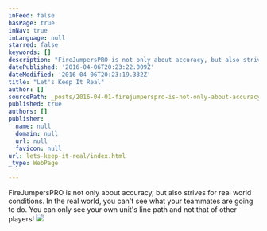 ```yaml
---
inFeed: false
hasPage: true
inNav: true
inLanguage: null
starred: false
keywords: []
description: "FireJumpersPRO is not only about accuracy, but also strives for real world conditions. In the real world, you can't see what your teammates are going to do. You can only see your own unit's line path and not that of other players!"
datePublished: '2016-04-06T20:23:22.009Z'
dateModified: '2016-04-06T20:23:19.332Z'
title: "Let's Keep It Real"
author: []
sourcePath: _posts/2016-04-01-firejumperspro-is-not-only-about-accuracy-but-also-strives.md
published: true
authors: []
publisher:
  name: null
  domain: null
  url: null
  favicon: null
url: lets-keep-it-real/index.html
_type: WebPage

---
```

FireJumpersPRO is not only about accuracy, but also strives for real world conditions. In the real world, you can't see what your teammates are going to do. You can only see your own unit's line path and not that of other players!
![](https://the-grid-user-content.s3-us-west-2.amazonaws.com/e03e217c-1c2c-44b8-85d1-a532b50106e5.gif)